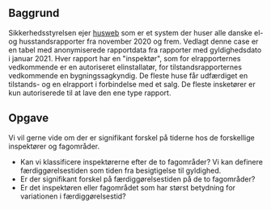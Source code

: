 ## Baggrund
Sikkerhedsstyrelsen ejer [husweb](http://husweb.dk) som er et system der huser alle danske el- og husstandsrapporter fra november 2020 og frem. Vedlagt denne case er en tabel med anonymiserede rapportdata fra rapporter med gyldighedsdato i januar 2021. Hver rapport har en "inspektør", som for elrapporternes vedkommende er en autoriseret elinstallatør, for tilstandsrapporternes vedkommende en bygningssagkyndig. De fleste huse får udfærdiget en tilstands- og en elrapport i forbindelse med et salg. De fleste insketører er kun autoriserede til at lave den ene type rapport.

## Opgave
Vi vil gerne vide om der er signifikant forskel på tiderne hos de forskellige inspektører og fagområder.
-   Kan vi klassificere inspektørerne efter de to fagområder?
Vi kan definere færdiggørelsestiden som tiden fra besigtigelse til gyldighed.
-   Er der signifikant forskel på færdiggørelsestiden på de to fagområder?
-   Er det inspektøren eller fagområdet som har størst betydning for variationen i færdiggørelsestid?
